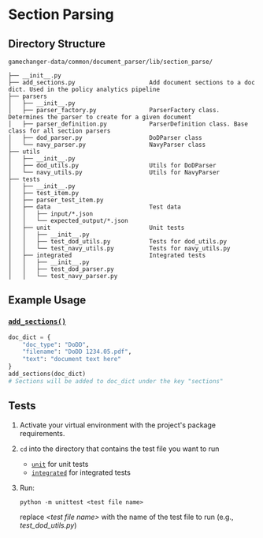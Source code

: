 # Section Parsing

## Directory Structure

```
gamechanger-data/common/document_parser/lib/section_parse/

├── __init__.py
├── add_sections.py                     Add document sections to a doc dict. Used in the policy analytics pipeline
├── parsers
│   ├── __init__.py
│   ├── parser_factory.py               ParserFactory class. Determines the parser to create for a given document
│   ├── parser_definition.py            ParserDefinition class. Base class for all section parsers
│   ├── dod_parser.py                   DoDParser class
│   └── navy_parser.py                  NavyParser class
├── utils
│   ├── __init__.py
│   ├── dod_utils.py                    Utils for DoDParser
│   └── navy_utils.py                   Utils for NavyParser
├── tests
│   ├── __init__.py
│   ├── test_item.py
│   ├── parser_test_item.py
│   ├── data                            Test data
│   │   ├── input/*.json
│   │   └── expected_output/*.json
│   ├── unit                            Unit tests
│   │   ├── __init__.py
│   │   ├── test_dod_utils.py           Tests for dod_utils.py
│   │   └── test_navy_utils.py          Tests for navy_utils.py
│   ├── integrated                      Integrated tests
│   │   ├── __init__.py
│   │   ├── test_dod_parser.py
│   │   └── test_navy_parser.py
```

## Example Usage

### [`add_sections()`](add_sections.py)

```python
doc_dict = {
    "doc_type": "DoDD",
    "filename": "DoDD 1234.05.pdf",
    "text": "document text here"
}
add_sections(doc_dict)
# Sections will be added to doc_dict under the key "sections"
```

## Tests

1. Activate your virtual environment with the project's package requirements.

2. `cd` into the directory that contains the test file you want to run

   - [`unit`](tests/unit/) for unit tests
   - [`integrated`](tests/integrated/) for integrated tests

3. Run:
   ```
   python -m unittest <test file name>
   ```
   replace _\<test file name>_ with the name of the test file to run (e.g., _test_dod_utils.py_)
